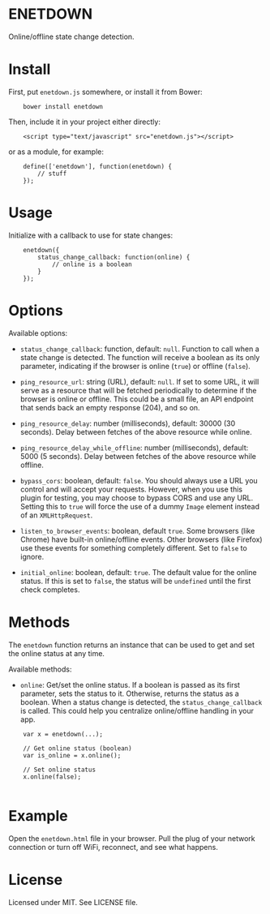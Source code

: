 # ENETDOWN

Online/offline state change detection.

# Install

First, put `enetdown.js` somewhere, or install it from Bower:

```
	bower install enetdown
```

Then, include it in your project either directly:

```
	<script type="text/javascript" src="enetdown.js"></script>
```

or as a module, for example:

```
	define(['enetdown'], function(enetdown) {
		// stuff
	});
```

# Usage

Initialize with a callback to use for state changes:

```
	enetdown({
		status_change_callback: function(online) {
			// online is a boolean
		}
	});
```

# Options

Available options:

* `status_change_callback`: function, default: `null`. Function to call when a state change is detected. The function will receive a boolean as its only parameter, indicating if the browser is online (`true`) or offline (`false`).

* `ping_resource_url`: string (URL), default: `null`. If set to some URL, it will serve as a resource that will be fetched periodically to determine if the browser is online or offline. This could be a small file, an API endpoint that sends back an empty response (204), and so on.

* `ping_resource_delay`: number (milliseconds), default: 30000 (30 seconds). Delay between fetches of the above resource while online.

* `ping_resource_delay_while_offline`: number (milliseconds), default: 5000 (5 seconds). Delay between fetches of the above resource while offline.

* `bypass_cors`: boolean, default: `false`. You should always use a URL you control and will accept your requests. However, when you use this plugin for testing, you may choose to bypass CORS and use any URL. Setting this to `true` will force the use of a dummy `Image` element instead of an `XMLHttpRequest`.

* `listen_to_browser_events`: boolean, default `true`. Some browsers (like Chrome) have built-in online/offline events. Other browsers (like Firefox) use these events for something completely different. Set to `false` to ignore.

* `initial_online`: boolean, default: `true`. The default value for the online status. If this is set to `false`, the status will be `undefined` until the first check completes.

# Methods

The `enetdown` function returns an instance that can be used to get and set the online status at any time.

Available methods:

* `online`: Get/set the online status. If a boolean is passed as its first parameter, sets the status to it. Otherwise, returns the status as a boolean. When a status change is detected, the `status_change_callback` is called. This could help you centralize online/offline handling in your app.

```
	var x = enetdown(...);
	
	// Get online status (boolean)
	var is_online = x.online();
	
	// Set online status
	x.online(false);
	
```

# Example

Open the `enetdown.html` file in your browser. Pull the plug of your network connection or turn off WiFi, reconnect, and see what happens.

# License

Licensed under MIT. See LICENSE file.
